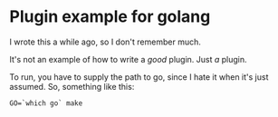 # Plugin example for golang
I wrote this a while ago, so I don't remember much.

It's not an example of how to write a *good* plugin. Just *a* plugin.

To run, you have to supply the path to go, since I hate it when it's just
assumed. So, something like this:

```
GO=`which go` make
```

